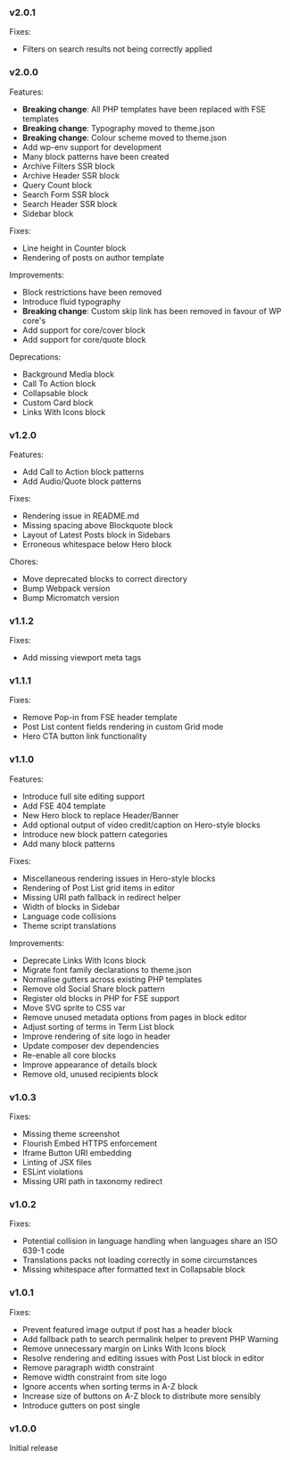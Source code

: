 ### v2.0.1
Fixes:
- Filters on search results not being correctly applied

### v2.0.0
Features:
- **Breaking change**: All PHP templates have been replaced with FSE templates
- **Breaking change**: Typography moved to theme.json
- **Breaking change**: Colour scheme moved to theme.json
- Add wp-env support for development
- Many block patterns have been created
- Archive Filters SSR block
- Archive Header SSR block
- Query Count block
- Search Form SSR block
- Search Header SSR block
- Sidebar block

Fixes:
- Line height in Counter block
- Rendering of posts on author template

Improvements:
- Block restrictions have been removed
- Introduce fluid typography
- **Breaking change**: Custom skip link has been removed in favour of WP core's
- Add support for core/cover block
- Add support for core/quote block

Deprecations:
- Background Media block
- Call To Action block
- Collapsable block
- Custom Card block
- Links With Icons block

### v1.2.0
Features:
- Add Call to Action block patterns
- Add Audio/Quote block patterns

Fixes:
- Rendering issue in README.md
- Missing spacing above Blockquote block
- Layout of Latest Posts block in Sidebars
- Erroneous whitespace below Hero block

Chores:
- Move deprecated blocks to correct directory
- Bump Webpack version
- Bump Micromatch version

### v1.1.2
Fixes:
- Add missing viewport meta tags

### v1.1.1
Fixes:
- Remove Pop-in from FSE header template
- Post List content fields rendering in custom Grid mode
- Hero CTA button link functionality

### v1.1.0
Features:
- Introduce full site editing support
- Add FSE 404 template
- New Hero block to replace Header/Banner
- Add optional output of video credit/caption on Hero-style blocks
- Introduce new block pattern categories
- Add many block patterns

Fixes:
- Miscellaneous rendering issues in Hero-style blocks
- Rendering of Post List grid items in editor
- Missing URI path fallback in redirect helper
- Width of blocks in Sidebar
- Language code collisions
- Theme script translations

Improvements:
- Deprecate Links With Icons block
- Migrate font family declarations to theme.json
- Normalise gutters across existing PHP templates
- Remove old Social Share block pattern
- Register old blocks in PHP for FSE support
- Move SVG sprite to CSS var
- Remove unused metadata options from pages in block editor
- Adjust sorting of terms in Term List block
- Improve rendering of site logo in header
- Update composer dev dependencies
- Re-enable all core blocks
- Improve appearance of details block
- Remove old, unused recipients block

### v1.0.3
Fixes:
- Missing theme screenshot
- Flourish Embed HTTPS enforcement
- Iframe Button URI embedding
- Linting of JSX files
- ESLint violations
- Missing URI path in taxonomy redirect

### v1.0.2
Fixes:
- Potential collision in language handling when languages share an ISO 639-1 code
- Translations packs not loading correctly in some circumstances
- Missing whitespace after formatted text in Collapsable block

### v1.0.1
Fixes:
- Prevent featured image output if post has a header block
- Add fallback path to search permalink helper to prevent PHP Warning
- Remove unnecessary margin on Links With Icons block
- Resolve rendering and editing issues with Post List block in editor
- Remove paragraph width constraint
- Remove width constraint from site logo
- Ignore accents when sorting terms in A-Z block
- Increase size of buttons on A-Z block to distribute more sensibly
- Introduce gutters on post single

### v1.0.0
Initial release
